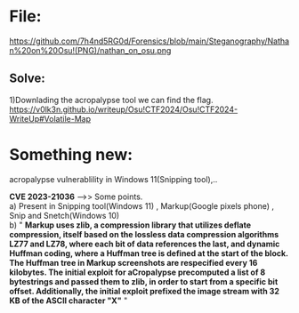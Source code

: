 # File: 
https://github.com/7h4nd5RG0d/Forensics/blob/main/Steganography/Nathan%20on%20Osu!(PNG)/nathan_on_osu.png  
## Solve:  
1)Downlading the acropalypse tool we can find the flag.  
https://v0lk3n.github.io/writeup/Osu!CTF2024/Osu!CTF2024-WriteUp#Volatile-Map  

# Something new:  
acropalypse vulnerablility in Windows 11(Snipping tool),..

**CVE 2023-21036** -->> Some points.  
  a) Present in Snipping tool(Windows 11) , Markup(Google pixels phone) , Snip and Snetch(Windows 10)  
  b) " **Markup uses zlib, a compression library that utilizes deflate compression, itself based on the lossless data compression algorithms LZ77 and LZ78, where each bit of data references the last, and dynamic Huffman 
     coding, where a Huffman tree is defined at the start of the block. The Huffman tree in Markup screenshots are respecified every 16 kilobytes. The initial exploit for aCropalypse precomputed a list of 8 bytestrings and 
     passed them to zlib, in order to start from a specific bit offset. Additionally, the initial exploit prefixed the image stream with 32 KB of the ASCII character "X"** "
